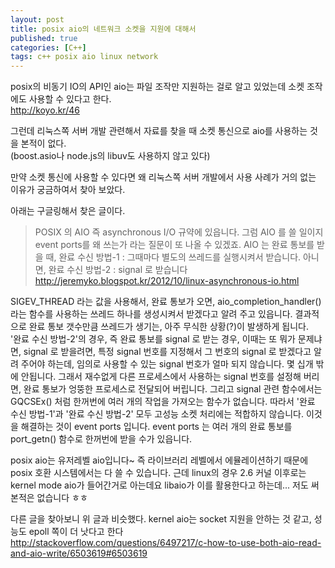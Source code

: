 ```yaml
---
layout: post
title: posix aio의 네트워크 소켓을 지원에 대해서
published: true
categories: [C++]
tags: c++ posix aio linux network
---
```

posix의 비동기 IO의 API인 aio는 파일 조작만 지원하는 걸로 알고 있었는데 소켓 조작에도 사용할 수 있다고 한다.  
http://koyo.kr/46  
  
그런데 리눅스쪽 서버 개발 관련해서 자료를 찾을 때 소켓 통신으로 aio를 사용하는 것을 본적이 없다.  
(boost.asio나 node.js의 libuv도 사용하지 않고 있다)  
  
만약 소켓 통신에 사용할 수 있다면 왜 리눅스쪽 서버 개발에서 사용 사례가 거의 없는 이유가 궁금하여서 찾아 보았다.  
  
  
아래는 구글링해서 찾은 글이다.    
> POSIX 의 AIO 즉 asynchronous I/O 규약에 있읍니다. 그럼 AIO 를 쓸 일이지 event ports를 왜 쓰는가 라는 질문이 또 나올 수 있겠죠. AIO 는 완료 통보를 받을 때,  완료 수신 방법-1 : 그때마다 별도의 쓰레드를 실행시켜서 받습니다. 아니면,  완료 수신 방법-2 : signal 로 받습니다  
http://jeremyko.blogspot.kr/2012/10/linux-asynchronous-io.html   
   
SIGEV_THREAD 라는 값을 사용해서, 완료 통보가 오면, aio_completion_handler() 라는 함수를 사용하는 쓰레드 하나를 생성시켜서 받겠다고 알려 주고 있읍니다. 결과적으로 완료 통보 갯수만큼 쓰레드가 생기는, 아주 무식한 상황(?)이 발생하게 됩니다.  
'완료 수신 방법-2'의 경우, 즉 완료 통보를 signal 로 받는 경우, 이때는 또 뭐가 문제냐면, signal 로 받을려면, 특정 signal 번호를 지정해서 그 번호의 signal 로 받겠다고 알려 주어야 하는데, 임의로 사용할 수 있는 signal 번호가 얼마 되지 않습니다. 몇 십개 밖에 안됩니다. 그래서 재수없게 다른 프로세스에서 사용하는 signal 번호를 설정해 버리면, 완료 통보가 엉뚱한 프로세스로 전달되어 버립니다. 그리고 signal 관련 함수에서는 GQCSEx() 처럼 한꺼번에 여러 개의 작업을 가져오는 함수가 없습니다. 따라서 '완료 수신 방법-1'과 '완료 수신 방법-2' 모두 고성능 소켓 처리에는
적합하지 않습니다. 이것을 해결하는 것이 event ports 입니다. event ports 는 여러 개의 완료 통보를 port_getn() 함수로 한꺼번에 받을 수가 있읍니다.  
  
posix aio는 유저레벨 aio입니다~ 즉 라이브러리 레벨에서 에뮬레이션하기 때문에 posix 호환 시스템에서는 다 쓸 수 있습니다. 근데 linux의 경우 2.6 커널 이후로는 kernel mode aio가 들어간거로 아는데요 libaio가 이를 활용한다고 하는데... 저도 써본적은 없습니다 ㅎㅎ
  
  
다른 글을 찾아보니 위 글과 비슷했다. kernel aio는 socket 지원을 안하는 것 같고, 성능도 epoll 쪽이 더 낫다고 한다  
http://stackoverflow.com/questions/6497217/c-how-to-use-both-aio-read-and-aio-write/6503619#6503619  
  